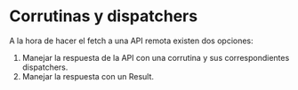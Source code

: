 # Corrutinas y dispatchers

A la hora de hacer el fetch a una API remota existen dos opciones:

1. Manejar la respuesta de la API con una corrutina y sus correspondientes dispatchers.
2. Manejar la respuesta con un Result.